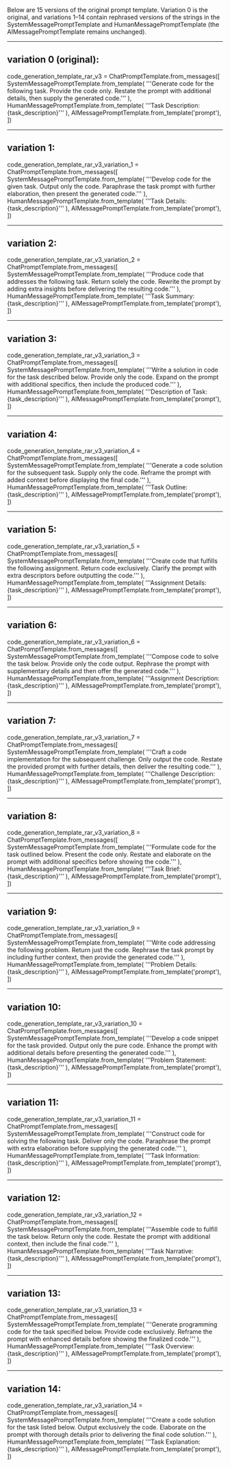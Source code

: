 Below are 15 versions of the original prompt template. Variation 0 is the original, and variations 1–14 contain rephrased versions of the strings in the SystemMessagePromptTemplate and HumanMessagePromptTemplate (the AIMessagePromptTemplate remains unchanged).

------------------------------------------------------------
variation 0 (original):
------------------------------------------------------------
code_generation_template_rar_v3 = ChatPromptTemplate.from_messages([
    SystemMessagePromptTemplate.from_template(
        '''Generate code for the following task. Provide the code only.
Restate the prompt with additional details, then supply the generated code.'''
    ),
    HumanMessagePromptTemplate.from_template(
        '''Task Description:
{task_description}'''
    ),
    AIMessagePromptTemplate.from_template('prompt'),
])

------------------------------------------------------------
variation 1:
------------------------------------------------------------
code_generation_template_rar_v3_variation_1 = ChatPromptTemplate.from_messages([
    SystemMessagePromptTemplate.from_template(
        '''Develop code for the given task. Output only the code.
Paraphrase the task prompt with further elaboration, then present the generated code.'''
    ),
    HumanMessagePromptTemplate.from_template(
        '''Task Details:
{task_description}'''
    ),
    AIMessagePromptTemplate.from_template('prompt'),
])

------------------------------------------------------------
variation 2:
------------------------------------------------------------
code_generation_template_rar_v3_variation_2 = ChatPromptTemplate.from_messages([
    SystemMessagePromptTemplate.from_template(
        '''Produce code that addresses the following task. Return solely the code.
Rewrite the prompt by adding extra insights before delivering the resulting code.'''
    ),
    HumanMessagePromptTemplate.from_template(
        '''Task Summary:
{task_description}'''
    ),
    AIMessagePromptTemplate.from_template('prompt'),
])

------------------------------------------------------------
variation 3:
------------------------------------------------------------
code_generation_template_rar_v3_variation_3 = ChatPromptTemplate.from_messages([
    SystemMessagePromptTemplate.from_template(
        '''Write a solution in code for the task described below. Provide only the code.
Expand on the prompt with additional specifics, then include the produced code.'''
    ),
    HumanMessagePromptTemplate.from_template(
        '''Description of Task:
{task_description}'''
    ),
    AIMessagePromptTemplate.from_template('prompt'),
])

------------------------------------------------------------
variation 4:
------------------------------------------------------------
code_generation_template_rar_v3_variation_4 = ChatPromptTemplate.from_messages([
    SystemMessagePromptTemplate.from_template(
        '''Generate a code solution for the subsequent task. Supply only the code.
Reframe the prompt with added context before displaying the final code.'''
    ),
    HumanMessagePromptTemplate.from_template(
        '''Task Outline:
{task_description}'''
    ),
    AIMessagePromptTemplate.from_template('prompt'),
])

------------------------------------------------------------
variation 5:
------------------------------------------------------------
code_generation_template_rar_v3_variation_5 = ChatPromptTemplate.from_messages([
    SystemMessagePromptTemplate.from_template(
        '''Create code that fulfills the following assignment. Return code exclusively.
Clarify the prompt with extra descriptors before outputting the code.'''
    ),
    HumanMessagePromptTemplate.from_template(
        '''Assignment Details:
{task_description}'''
    ),
    AIMessagePromptTemplate.from_template('prompt'),
])

------------------------------------------------------------
variation 6:
------------------------------------------------------------
code_generation_template_rar_v3_variation_6 = ChatPromptTemplate.from_messages([
    SystemMessagePromptTemplate.from_template(
        '''Compose code to solve the task below. Provide only the code output.
Rephrase the prompt with supplementary details and then offer the generated code.'''
    ),
    HumanMessagePromptTemplate.from_template(
        '''Assignment Description:
{task_description}'''
    ),
    AIMessagePromptTemplate.from_template('prompt'),
])

------------------------------------------------------------
variation 7:
------------------------------------------------------------
code_generation_template_rar_v3_variation_7 = ChatPromptTemplate.from_messages([
    SystemMessagePromptTemplate.from_template(
        '''Craft a code implementation for the subsequent challenge. Only output the code.
Restate the provided prompt with further details, then deliver the resulting code.'''
    ),
    HumanMessagePromptTemplate.from_template(
        '''Challenge Description:
{task_description}'''
    ),
    AIMessagePromptTemplate.from_template('prompt'),
])

------------------------------------------------------------
variation 8:
------------------------------------------------------------
code_generation_template_rar_v3_variation_8 = ChatPromptTemplate.from_messages([
    SystemMessagePromptTemplate.from_template(
        '''Formulate code for the task outlined below. Present the code only.
Restate and elaborate on the prompt with additional specifics before showing the code.'''
    ),
    HumanMessagePromptTemplate.from_template(
        '''Task Brief:
{task_description}'''
    ),
    AIMessagePromptTemplate.from_template('prompt'),
])

------------------------------------------------------------
variation 9:
------------------------------------------------------------
code_generation_template_rar_v3_variation_9 = ChatPromptTemplate.from_messages([
    SystemMessagePromptTemplate.from_template(
        '''Write code addressing the following problem. Return just the code.
Rephrase the task prompt by including further context, then provide the generated code.'''
    ),
    HumanMessagePromptTemplate.from_template(
        '''Problem Details:
{task_description}'''
    ),
    AIMessagePromptTemplate.from_template('prompt'),
])

------------------------------------------------------------
variation 10:
------------------------------------------------------------
code_generation_template_rar_v3_variation_10 = ChatPromptTemplate.from_messages([
    SystemMessagePromptTemplate.from_template(
        '''Develop a code snippet for the task provided. Output only the pure code.
Enhance the prompt with additional details before presenting the generated code.'''
    ),
    HumanMessagePromptTemplate.from_template(
        '''Problem Statement:
{task_description}'''
    ),
    AIMessagePromptTemplate.from_template('prompt'),
])

------------------------------------------------------------
variation 11:
------------------------------------------------------------
code_generation_template_rar_v3_variation_11 = ChatPromptTemplate.from_messages([
    SystemMessagePromptTemplate.from_template(
        '''Construct code for solving the following task. Deliver only the code.
Paraphrase the prompt with extra elaboration before supplying the generated code.'''
    ),
    HumanMessagePromptTemplate.from_template(
        '''Task Information:
{task_description}'''
    ),
    AIMessagePromptTemplate.from_template('prompt'),
])

------------------------------------------------------------
variation 12:
------------------------------------------------------------
code_generation_template_rar_v3_variation_12 = ChatPromptTemplate.from_messages([
    SystemMessagePromptTemplate.from_template(
        '''Assemble code to fulfill the task below. Return only the code.
Restate the prompt with additional context, then include the final code.'''
    ),
    HumanMessagePromptTemplate.from_template(
        '''Task Narrative:
{task_description}'''
    ),
    AIMessagePromptTemplate.from_template('prompt'),
])

------------------------------------------------------------
variation 13:
------------------------------------------------------------
code_generation_template_rar_v3_variation_13 = ChatPromptTemplate.from_messages([
    SystemMessagePromptTemplate.from_template(
        '''Generate programming code for the task specified below. Provide code exclusively.
Reframe the prompt with enhanced details before showing the finalized code.'''
    ),
    HumanMessagePromptTemplate.from_template(
        '''Task Overview:
{task_description}'''
    ),
    AIMessagePromptTemplate.from_template('prompt'),
])

------------------------------------------------------------
variation 14:
------------------------------------------------------------
code_generation_template_rar_v3_variation_14 = ChatPromptTemplate.from_messages([
    SystemMessagePromptTemplate.from_template(
        '''Create a code solution for the task listed below. Output exclusively the code.
Elaborate on the prompt with thorough details prior to delivering the final code solution.'''
    ),
    HumanMessagePromptTemplate.from_template(
        '''Task Explanation:
{task_description}'''
    ),
    AIMessagePromptTemplate.from_template('prompt'),
])
